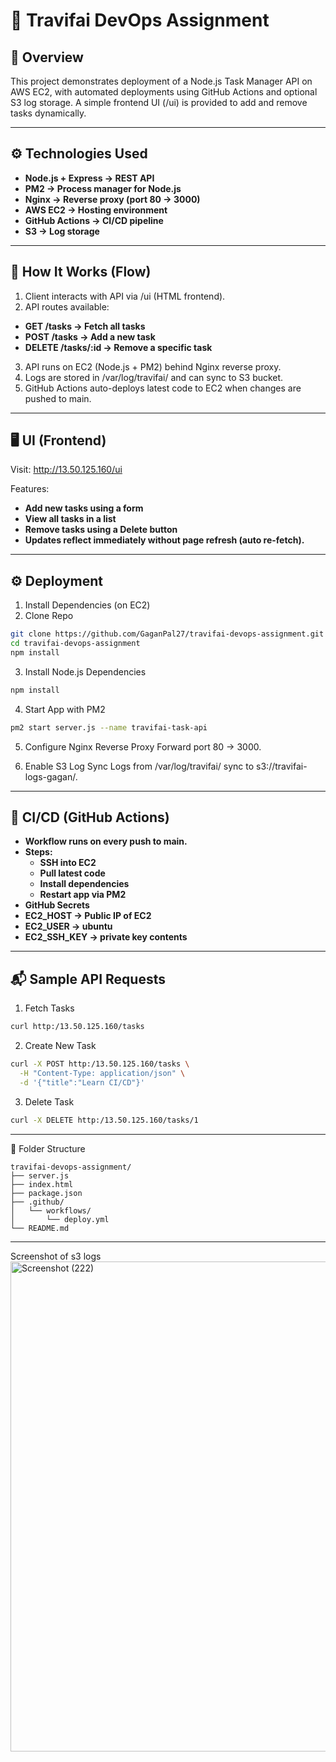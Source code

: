 # 🚀 Travifai DevOps Assignment
## 📌 Overview

This project demonstrates deployment of a Node.js Task Manager API on AWS EC2, with automated deployments using GitHub Actions and optional S3 log storage.
A simple frontend UI (/ui) is provided to add and remove tasks dynamically.

---
## ⚙ Technologies Used

- **Node.js + Express → REST API**
- **PM2 → Process manager for Node.js**
- **Nginx → Reverse proxy (port 80 → 3000)**
- **AWS EC2 → Hosting environment**
- **GitHub Actions → CI/CD pipeline**
- **S3 → Log storage**
  
---
## 🧩 How It Works (Flow)

1. Client interacts with API via /ui (HTML frontend).
2. API routes available:
  - **GET /tasks → Fetch all tasks**
  - **POST /tasks → Add a new task**
  - **DELETE /tasks/:id → Remove a specific task**
3. API runs on EC2 (Node.js + PM2) behind Nginx reverse proxy.
4. Logs are stored in /var/log/travifai/ and can sync to S3 bucket.
5. GitHub Actions auto-deploys latest code to EC2 when changes are pushed to main.

---
## 🖥 UI (Frontend)

Visit: http://13.50.125.160/ui

Features:

- **Add new tasks using a form**
- **View all tasks in a list**
- **Remove tasks using a Delete button**
- **Updates reflect immediately without page refresh (auto re-fetch).**

---
## ⚙ Deployment
1. Install Dependencies (on EC2)
2. Clone Repo
```bash
git clone https://github.com/GaganPal27/travifai-devops-assignment.git
cd travifai-devops-assignment
npm install
```
3. Install Node.js Dependencies
```bash
npm install
```

4. Start App with PM2
```bash
pm2 start server.js --name travifai-task-api
```

5. Configure Nginx Reverse Proxy
Forward port 80 → 3000.

6. Enable S3 Log Sync
Logs from /var/log/travifai/ sync to s3://travifai-logs-gagan/.

---
## 🔄 CI/CD (GitHub Actions)

- **Workflow runs on every push to main.**
- **Steps:**
  - **SSH into EC2**
  - **Pull latest code**
  - **Install dependencies**
  - **Restart app via PM2**
- **GitHub Secrets**
- **EC2_HOST → Public IP of EC2**
- **EC2_USER → ubuntu**
- **EC2_SSH_KEY → private key contents**

---
## 📬 Sample API Requests
1. Fetch Tasks
```bash
curl http:/13.50.125.160/tasks
```
2. Create New Task
```bash
curl -X POST http:/13.50.125.160/tasks \
  -H "Content-Type: application/json" \
  -d '{"title":"Learn CI/CD"}'
```
3. Delete Task
```bash
curl -X DELETE http:/13.50.125.160/tasks/1
```
---
📁 Folder Structure
```
travifai-devops-assignment/
├── server.js
├── index.html
├── package.json
├── .github/
│   └── workflows/
│       └── deploy.yml
└── README.md
```
---
Screenshot of s3 logs
<img width="1920" height="784" alt="Screenshot (222)" src="https://github.com/user-attachments/assets/bf857a8e-3330-420e-9c4e-372eab436be4" />
